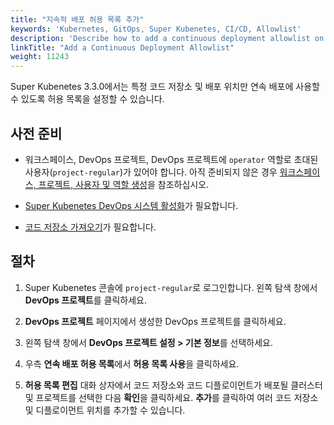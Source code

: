 ```yaml
---
title: "지속적 배포 허용 목록 추가"
keywords: 'Kubernetes, GitOps, Super Kubenetes, CI/CD, Allowlist'
description: 'Describe how to add a continuous deployment allowlist on Super Kubenetes.'
linkTitle: "Add a Continuous Deployment Allowlist"
weight: 11243
---
```

Super Kubenetes 3.3.0에서는 특정 코드 저장소 및 배포 위치만 연속 배포에 사용할 수 있도록 허용 목록을 설정할 수 있습니다.

## 사전 준비

- 워크스페이스, DevOps 프로젝트, DevOps 프로젝트에 `operator` 역할로 초대된 사용자(`project-regular`)가 있어야 합니다. 아직 준비되지 않은 경우 [워크스페이스, 프로젝트, 사용자 및 역할 생성](../../../../quick-start/create-workspace-and-project/)을 참조하십시오.

- [Super Kubenetes DevOps 시스템 활성화](../../../../pluggable-components/devops/)가 필요합니다.

- [코드 저장소 가져오기](../../../../devops-user-guide/how-to-use/code-repositories/import-code-repositories/)가 필요합니다.

## 절차

1. Super Kubenetes 콘솔에 `project-regular`로 로그인합니다. 왼쪽 탐색 창에서 **DevOps 프로젝트**를 클릭하세요.

2. **DevOps 프로젝트** 페이지에서 생성한 DevOps 프로젝트를 클릭하세요.

3. 왼쪽 탐색 창에서 **DevOps 프로젝트 설정 > 기본 정보**를 선택하세요.

4. 우측 **연속 배포 허용 목록**에서 **허용 목록 사용**을 클릭하세요.

5. **허용 목록 편집** 대화 상자에서 코드 저장소와 코드 디플로이먼트가 배포될 클러스터 및 프로젝트를 선택한 다음 **확인**을 클릭하세요. **추가**를 클릭하여 여러 코드 저장소 및 디플로이먼트 위치를 추가할 수 있습니다.
